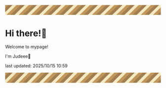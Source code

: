 <!-- Header image -->
<img src="./pokemon/pokemon_8.png" width="1000">

# Hi there!👋

Welcome to mypage!

I'm Judeee🐷

last updated: 2025/10/15 10:59

<!-- Footer image -->
<img src="./pokemon/pokemon_8.png" width="1000">
